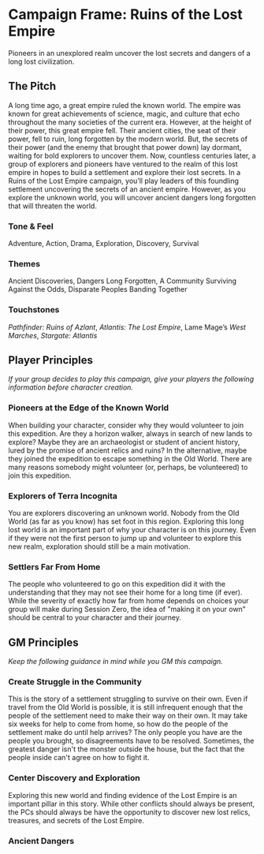 # Campaign Frame: Ruins of the Lost Empire

Pioneers in an unexplored realm uncover the lost secrets and dangers of a long lost civilization.

## The Pitch

A long time ago, a great empire ruled the known world. The empire was known for great achievements of science, magic, and culture that echo throughout the many societies of the current era. However, at the height of their power, this great empire fell. Their ancient cities, the seat of their power, fell to ruin, long forgotten by the modern world. But, the secrets of their power (and the enemy that brought that power down) lay dormant, waiting for bold explorers to uncover them.
Now, countless centuries later, a group of explorers and pioneers have ventured to the realm of this lost empire in hopes to build a settlement and explore their lost secrets. In a Ruins of the Lost Empire campaign, you’ll play leaders of this foundling settlement uncovering the secrets of an ancient empire. However, as you explore the unknown world, you will uncover ancient dangers long forgotten that will threaten the world.

### Tone & Feel

Adventure, Action, Drama, Exploration, Discovery, Survival

### Themes

Ancient Discoveries, Dangers Long Forgotten, A Community Surviving Against the Odds, Disparate Peoples Banding Together

### Touchstones

*Pathfinder: Ruins of Azlant*, *Atlantis: The Lost Empire*, Lame Mage’s *West Marches*, *Stargate: Atlantis*

## Player Principles

*If your group decides to play this campaign, give your players the following information before character creation.*

### Pioneers at the Edge of the Known World

When building your character, consider why they would volunteer to join this expedition. Are they a horizon walker, always in search of new lands to explore? Maybe they are an archaeologist or student of ancient history, lured by the promise of ancient relics and ruins? In the alternative, maybe they joined the expedition to escape something in the Old World. There are many reasons somebody might volunteer (or, perhaps, be volunteered) to join this expedition.

### Explorers of Terra Incognita

You are explorers discovering an unknown world. Nobody from the Old World (as far as you know) has set foot in this region. Exploring this long lost world is an important part of why your character is on this journey. Even if they were not the first person to jump up and volunteer to explore this new realm, exploration should still be a main motivation.

### Settlers Far From Home

The people who volunteered to go on this expedition did it with the understanding that they may not see their home for a long time (if ever). While the severity of exactly how far from home depends on choices your group will make during Session Zero, the idea of "making it on your own" should be central to your character and their journey.

## GM Principles

*Keep the following guidance in mind while you GM this campaign.*

### Create Struggle in the Community

This is the story of a settlement struggling to survive on their own. Even if travel from the Old World is possible, it is still infrequent enough that the people of the settlement need to make their way on their own. It may take six weeks for help to come from home, so how do the people of the settlement make do until help arrives? The only people you have are the people you brought, so  disagreements have to be resolved. Sometimes, the greatest danger isn't the monster outside the house, but the fact that the people inside can't agree on how to fight it.

### Center Discovery and Exploration

Exploring this new world and finding evidence of the Lost Empire is an important pillar in this story. While other conflicts should always be present, the PCs should always be have the opportunity to discover new lost relics, treasures, and secrets of the Lost Empire.

### Ancient Dangers

